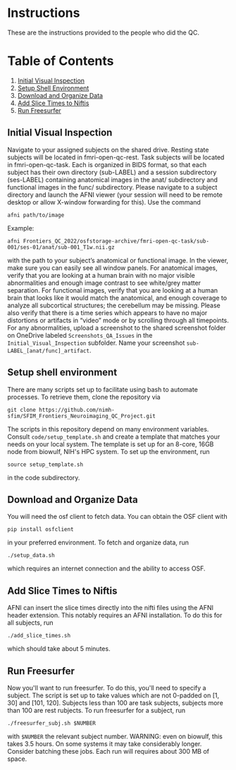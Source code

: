 # Instructions

These are the instructions provided to the people who did the QC.

# Table of Contents

1. [Initial Visual Inspection](#initial-visual-inspection)
2. [Setup Shell Environment](#setup-shell-environment)
3. [Download and Organize Data](#download-and-organize-data)
4. [Add Slice Times to Niftis](#add-slice-times-to-niftis)
5. [Run Freesurfer](#run-freesurfer)

## Initial Visual Inspection

Navigate to your assigned subjects on the shared drive.
Resting state subjects will be located in fmri-open-qc-rest.
Task subjects will be located in fmri-open-qc-task.
Each is organized in BIDS format, so that each subject has their own directory (sub-LABEL) and a session subdirectory (ses-LABEL) containing anatomical images in the anat/ subdirectory and functional images in the func/ subdirectory.
Please navigate to a subject directory and launch the AFNI viewer (your session will need to be remote desktop or allow X-window forwarding for this).
Use the command

```
afni path/to/image
```
 
Example:
```
afni Frontiers_QC_2022/osfstorage-archive/fmri-open-qc-task/sub-001/ses-01/anat/sub-001_T1w.nii.gz
```
 
with the path to your subject’s anatomical or functional image.
In the viewer, make sure you can easily see all window panels.
For anatomical images, verify that you are looking at a human brain with no major visible abnormalities and enough image contrast to see white/grey matter separation.
For functional images, verify that you are looking at a human brain that looks like it would match the anatomical, and enough coverage to analyze all subcortical structures; the cerebellum may be missing.
Please also verify that there is a time series which appears to have no major distortions or artifacts in “video” mode or by scrolling through all timepoints.
For any abnormalities, upload a screenshot to the shared screenshot folder on OneDrive labeled `Screenshots_QA_Issues` in the `Initial_Visual_Inspection` subfolder.
Name your screenshot `sub-LABEL_[anat/func]_artifact`.

## Setup shell environment

There are many scripts set up to facilitate using bash to automate processes.
To retrieve them, clone the repository via

```
git clone https://github.com/nimh-sfim/SFIM_Frontiers_Neuroimaging_QC_Project.git
```

The scripts in this repository depend on many environment variables.
Consult `code/setup_template.sh` and create a template that matches your needs on your local system.
The template is set up for an 8-core, 16GB node from biowulf, NIH's HPC system.
To set up the environment, run

```
source setup_template.sh
```
in the code subdirectory.

## Download and Organize Data

You will need the osf client to fetch data.
You can obtain the OSF client with

```
pip install osfclient
```

in your preferred environment.
To fetch and organize data, run

```
./setup_data.sh
```

which requires an internet connection and the ability to access OSF.


## Add Slice Times to Niftis

AFNI can insert the slice times directly into the nifti files using the AFNI header extension.
This notably requires an AFNI installation.
To do this for all subjects, run

```
./add_slice_times.sh
```

which should take about 5 minutes.

## Run Freesurfer

Now you'll want to run freesurfer.
To do this, you'll need to specify a subject.
The script is set up to take values which are not 0-padded on [1, 30] and [101, 120].
Subjects less than 100 are task subjects, subjects more than 100 are rest rubjects.
To run freesurfer for a subject, run

```
./freesurfer_subj.sh $NUMBER
```

with `$NUMBER` the relevant subject number.
WARNING: even on biowulf, this takes 3.5 hours.
On some systems it may take considerably longer.
Consider batching these jobs.
Each run will requires about 300 MB of space.

